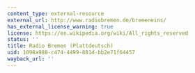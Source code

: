 ```yaml
---
content_type: external-resource
external_url: http://www.radiobremen.de/bremeneins/
has_external_license_warning: true
license: https://en.wikipedia.org/wiki/All_rights_reserved
status: ''
title: Radio Bremen (Plattdeutsch)
uid: 1098a988-c474-4499-881d-bb2e71f64457
wayback_url: ''
---
```

